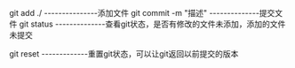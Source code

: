 git add ./           ---------------添加文件
git commit -m "描述"     --------------提交文件
git status           --------------查看git状态，是否有修改的文件未添加，添加的文件未提交

git reset            -------------重置git状态，可以让git返回以前提交的版本
